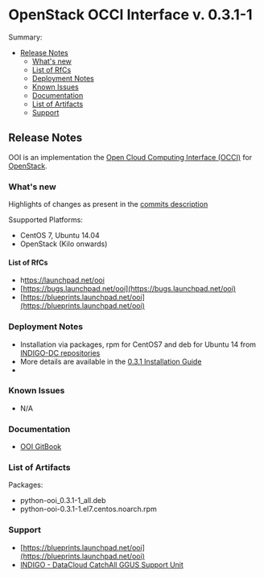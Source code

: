 # OpenStack OCCI Interface v. 0.3.1-1


Summary:
* [Release Notes](#id1)
  * [What's new](#id2)
  * [List of RfCs](#id3)
  * [Deployment Notes](#id4)
  * [Known Issues](#id5)
  * [Documentation](#id6)
  * [List of Artifacts](#id7)
  * [Support](#id8)


<a id="id1"></a>
## Release Notes

OOI is an implementation the [Open Cloud Computing Interface (OCCI)](http://www.occi-wg.org/) for [OpenStack]( http://openstack.org). 

<a id="id2"></a>
### What's new
Highlights of changes as present in the [commits description](https://github.com/indigo-dc/ooi/commits/0.3.1)


Ssupported Platforms:
* CentOS 7, Ubuntu 14.04
* OpenStack (Kilo onwards)

<a id="id3"></a>
#### List of RfCs 

* h[ttps://launchpad.net/ooi](ttps://launchpad.net/ooi)
* [https://bugs.launchpad.net/ooi](https://bugs.launchpad.net/ooi)
* [https://blueprints.launchpad.net/ooi](https://blueprints.launchpad.net/ooi)

<a id="id4"></a>
### Deployment Notes

* Installation via packages, rpm for CentOS7 and deb for Ubuntu 14 from [INDIGO-DC repositories](http://repo.indigo-datacloud.eu/)
* More details are available in the [0.3.1 Installation Guide](http://ooi.readthedocs.io/en/stable/user/installation.html)
* 
<a id="id5"></a>
### Known Issues

* N/A

<a id="id6"></a>
### Documentation

* [OOI GitBook](https://indigo-dc.gitbooks.io/ooi/content/)
 
<a id="id7"></a>
### List of Artifacts

Packages:
* python-ooi_0.3.1-1_all.deb
* python-ooi-0.3.1-1.el7.centos.noarch.rpm

<a id="id8"></a>
### Support

* [https://blueprints.launchpad.net/ooi](https://blueprints.launchpad.net/ooi)
* [INDIGO - DataCloud CatchAll GGUS Support Unit](
https://wiki.egi.eu/wiki/GGUS:INDIGO_DataCloud_Catch-all_FAQ)